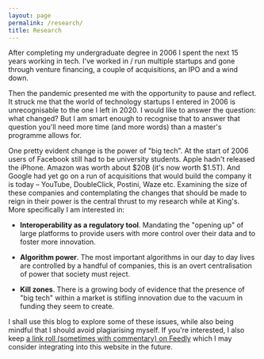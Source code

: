 ```yaml
---
layout: page
permalink: /research/
title: Research
---
```


After completing my undergraduate degree in 2006 I spent the next 15 years working in tech. I've worked in / run multiple startups and gone through venture financing, a couple of acquisitions, an IPO and a wind down.

Then the pandemic presented me with the opportunity to pause and reflect. It struck me that the world of technology startups I entered in 2006 is unrecognisable to the one I left in 2020. I would like to answer the question: what changed? But I am smart enough to recognise that to answer that question you'll need more time (and more words) than a master's programme allows for.

One pretty evident change is the power of "big tech". At the start of 2006 users of Facebook still had to be university students. Apple hadn't released the iPhone. Amazon was worth about $20B (it's now worth $1.5T). And Google had yet go on a run of acquisitions that would build the company it is today – YouTube, DoubleClick, Postini, Waze etc. Examining the size of these companies and contemplating the changes that should be made to reign in their power is the central thrust to my research while at King's. More specifically I am interested in:

- **Interoperability as a regulatory tool**. Mandating the "opening up" of large platforms to provide users with more control over their data and to foster more innovation.

- **Algorithm power**. The most important algorithms in our day to day lives are controlled by a handful of companies, this is an overt centralisation of power that society must reject.

- **Kill zones**. There is a growing body of evidence that the presence of "big tech" within a market is stifling innovation due to the vacuum in funding they seem to create.

I shall use this blog to explore some of these issues, while also being mindful that I should avoid plagiarising myself. If you're interested, I also keep [a link roll (sometimes with commentary) on Feedly](https://feedly.com/i/subscription/feed%2Fhttps%3A%2F%2Ffeedly.com%2Ff%2FB1jE9fPHJVsiCPCm37xkZ6y1) which I may consider integrating into this website in the future.
